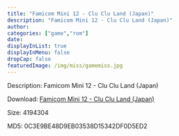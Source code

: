 ```yaml
---
title: "Famicom Mini 12 - Clu Clu Land (Japan)"
description: "Famicom Mini 12 - Clu Clu Land (Japan)"
author: 
categories: ["game","rom"]
date: 
displayInList: true
displayInMenu: false
dropCap: false
featuredImage: /img/miss/gamemiss.jpg
---
```


Description: Famicom Mini 12 - Clu Clu Land (Japan)

Download: <a style="text-decoration:underline;" href="https://mega.nz/#!iGAylAgI!eyJ2a3BhWvuaCWjhUJIbNQzHey_JR9x4P2iYnjLGDQY" target = "_blank" rel = "nofollow" > Famicom Mini 12 - Clu Clu Land (Japan)</a>

Size: 4194304

MD5: 0C3E9BE48D9EB03538D15342DF0D5ED2

